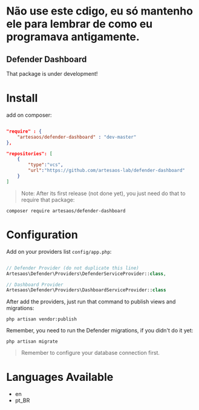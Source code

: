 # Não use este cdigo, eu só mantenho ele para lembrar de como eu programava antigamente.

## Defender Dashboard

That package is under development!

# Install 

add on composer:

```json

"require" : {
	"artesaos/defender-dashboard" : "dev-master"
},

"repositories": [
	{
		"type":"vcs",
		"url":"https://github.com/artesaos-lab/defender-dashboard"
	}
]

```
> Note: After its first release (not done yet), you just need do that to require that package:

```
composer require artesaos/defender-dashboard
```



# Configuration

Add on your providers list `config/app.php`:

```php

// Defender Provider (do not duplicate this line)
Artesaos\Defender\Providers\DefenderServiceProvider::class,

// Dashboard Provider
Artesaos\Defender\Providers\DashboardServiceProvider::class

```        

After add the providers, just run that command to publish views and migrations:

```
php artisan vendor:publish
```

Remember, you need to run the Defender migrations, if you didn't do it yet:

```
php artisan migrate
```

> Remember to configure your database connection first.

# Languages Available

* en
* pt_BR
